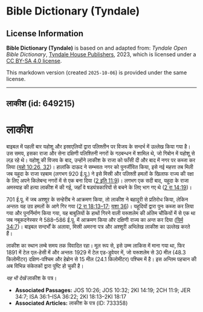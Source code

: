 # Bible Dictionary (Tyndale)

## License Information

**Bible Dictionary (Tyndale)** is based on and adapted from: _Tyndale Open Bible Dictionary_, [Tyndale House Publishers](https://tyndaleopenresources.com/), 2023, which is licensed under a [CC BY-SA 4.0 license](https://creativecommons.org/licenses/by-sa/4.0/legalcode.en).

This markdown version (created `2025-10-06`) is provided under the same license.



--------------------------------

## लाकीश (id: 649215)

लाकीश
=====

बाइबल में पहली बार यहोशू और इस्राएलियों द्वारा पलिश्तीन पर विजय के सन्दर्भ में उल्लेख किया गया है। उस समय, इसका राजा और सेना दक्षिणी पलिश्तिनी नगरों के गठबन्धन में शामिल थे, जो गिबोन में यहोशू से लड़ रहे थे। यहोशू की विजय के बाद, उन्होंने लाकीश के राजा को फाँसी दी और बाद में नगर पर कब्जा कर लिया ([यहो 10:26, 32](https://ref.ly/Josh10:26,Josh10:32))। हालांकि दाऊद ने सम्भवतः नगर को पुनर्जीवित किया, इसे नई महत्ता तब मिली जब यहूदा के राजा रहबाम (लगभग 920 ई.पू.) ने इसे मिस्री और पलिश्ती हमलों के खिलाफ राज्य की रक्षा के लिए अपने किलेबन्द नगरों में से एक बना दिया ([2 इति 11:9](https://ref.ly/2Chr11:9))। लगभग एक सदी बाद, यहूदा के राजा अमस्याह की हत्या लाकीश में की गई, जहाँ वे षड्यंत्रकारियों से बचने के लिए भाग गए थे ([2 रा 14:19](https://ref.ly/2Kgs14:19))।

701 ई.पू. में जब अश्शूर के सन्हेरीब ने आक्रमण किया, तो लाकीश ने बहादुरी से प्रतिरोध किया, लेकिन अन्ततः यह उग्र हमलों के आगे गिर गया ([2 रा 18:13–17](https://ref.ly/2Kgs18:13-2Kgs18:17); [यशा 36](https://ref.ly/Isa36:1-Isa36:22))। यहूदियों द्वारा पुनः कब्जा कर लिया गया और पुनर्निर्माण किया गया, यह बाबुलियों के हाथों गिरने वाली यरूशलेम की अंतिम चौकियों में से एक था जब नबूकदनेस्सर ने 588–586 ई.पू. में आक्रमण किया और दक्षिणी राज्य का अन्त कर दिया ([यिर्म 34:7](https://ref.ly/Jer34:7))। बाइबल सन्दर्भों के अलावा, मिस्री अमरना पत्र और अश्शूरी अभिलेख लाकीश का उल्लेख करते हैं।

लाकीश का स्थान लम्बे समय तक विवादित रहा। मूल रूप से, इसे उम्म लाकिस में माना गया था, फिर 1891 में टेल एल\-हेसी में और अन्ततः 1929 में टेल एड\-डुवेयर में, जो यरूशलेम से 30 मील (48\.3 किलोमीटर) दक्षिण\-पश्चिम और हेब्रोन से 15 मील (24\.1 किलोमीटर) पश्चिम में है। इस अन्तिम पहचान की अब विभिन्न संकेतकों द्वारा पुष्टि हो चुकी है।

*यह भी देखें* लाकीश के पत्र।

* **Associated Passages:** JOS 10:26; JOS 10:32; 2KI 14:19; 2CH 11:9; JER 34:7; ISA 36:1–ISA 36:22; 2KI 18:13–2KI 18:17
* **Associated Articles:** लाकीश के पत्र (ID: 733358)


